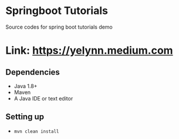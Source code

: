 # Springboot Tutorials
Source codes for spring boot tutorials demo

Link: https://yelynn.medium.com
==============================

## Dependencies
- Java 1.8+
- Maven
- A Java IDE or text editor

## Setting up
- `mvn clean install`
